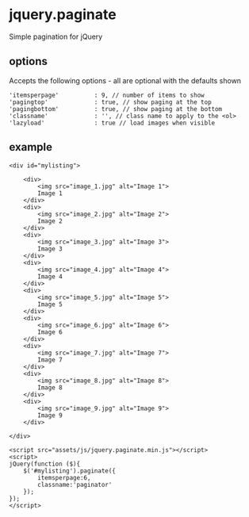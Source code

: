 jquery.paginate
===============

Simple pagination for jQuery

## options

Accepts the following options - all are optional with the defaults shown

	'itemsperpage'			: 9, // number of items to show
	'pagingtop'				: true, // show paging at the top
	'pagingbottom'			: true, // show paging at the bottom
	'classname'				: '', // class name to apply to the <ol>
	'lazyload'				: true // load images when visible
	
## example


	<div id="mylisting">

		<div>
			<img src="image_1.jpg" alt="Image 1">
			Image 1
		</div>
		<div>
			<img src="image_2.jpg" alt="Image 2">
			Image 2
		</div>
		<div>
			<img src="image_3.jpg" alt="Image 3">
			Image 3
		</div>
		<div>
			<img src="image_4.jpg" alt="Image 4">
			Image 4
		</div>
		<div>
			<img src="image_5.jpg" alt="Image 5">
			Image 5
		</div>
		<div>
			<img src="image_6.jpg" alt="Image 6">
			Image 6
		</div>
		<div>
			<img src="image_7.jpg" alt="Image 7">
			Image 7
		</div>
		<div>
			<img src="image_8.jpg" alt="Image 8">
			Image 8
		</div>
		<div>
			<img src="image_9.jpg" alt="Image 9">
			Image 9
		</div>
	
	</div>

	<script src="assets/js/jquery.paginate.min.js"></script>
	<script>
	jQuery(function ($){
		$('#mylisting').paginate({
			itemsperpage:6,
			classname:'paginator'
		});
	});
	</script>
